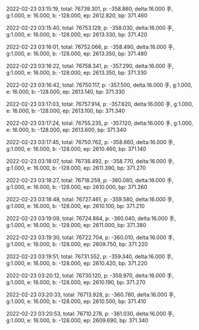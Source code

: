 2022-02-23 03:15:19, total: 76739.301, p: -358.860, delta:16.000 手, g:1.000, e: 16.000, b: -128.000, ep: 2612.820, bp: 371.460

2022-02-23 03:15:40, total: 76753.129, p: -358.030, delta:16.000 手, g:1.000, e: 16.000, b: -128.000, ep: 2613.330, bp: 371.420

2022-02-23 03:16:01, total: 76752.066, p: -358.490, delta:16.000 手, g:1.000, e: 16.000, b: -128.000, ep: 2613.350, bp: 371.480

2022-02-23 03:16:22, total: 76758.341, p: -357.290, delta:16.000 手, g:1.000, e: 16.000, b: -128.000, ep: 2613.350, bp: 371.330

2022-02-23 03:16:42, total: 76750.117, p: -357.500, delta:16.000 手, g:1.000, e: 16.000, b: -128.000, ep: 2613.140, bp: 371.330

2022-02-23 03:17:03, total: 76757.914, p: -357.620, delta:16.000 手, g:1.000, e: 16.000, b: -128.000, ep: 2613.100, bp: 371.340

2022-02-23 03:17:24, total: 76755.235, p: -357.120, delta:16.000 手, g:1.000, e: 16.000, b: -128.000, ep: 2613.600, bp: 371.340

2022-02-23 03:17:45, total: 76750.762, p: -358.660, delta:16.000 手, g:1.000, e: 16.000, b: -128.000, ep: 2610.460, bp: 371.140

2022-02-23 03:18:07, total: 76738.492, p: -358.770, delta:16.000 手, g:1.000, e: 16.000, b: -128.000, ep: 2611.390, bp: 371.270

2022-02-23 03:18:27, total: 76718.259, p: -360.080, delta:16.000 手, g:1.000, e: 16.000, b: -128.000, ep: 2610.000, bp: 371.260

2022-02-23 03:18:48, total: 76727.461, p: -359.580, delta:16.000 手, g:1.000, e: 16.000, b: -128.000, ep: 2610.100, bp: 371.210

2022-02-23 03:19:09, total: 76724.864, p: -360.040, delta:16.000 手, g:1.000, e: 16.000, b: -128.000, ep: 2611.000, bp: 371.380

2022-02-23 03:19:30, total: 76722.704, p: -360.010, delta:16.000 手, g:1.000, e: 16.000, b: -128.000, ep: 2609.750, bp: 371.220

2022-02-23 03:19:51, total: 76731.552, p: -359.340, delta:16.000 手, g:1.000, e: 16.000, b: -128.000, ep: 2610.420, bp: 371.220

2022-02-23 03:20:12, total: 76730.120, p: -359.970, delta:16.000 手, g:1.000, e: 16.000, b: -128.000, ep: 2610.190, bp: 371.270

2022-02-23 03:20:33, total: 76713.928, p: -360.780, delta:16.000 手, g:1.000, e: 16.000, b: -128.000, ep: 2610.500, bp: 371.410

2022-02-23 03:20:53, total: 76710.278, p: -361.030, delta:16.000 手, g:1.000, e: 16.000, b: -128.000, ep: 2609.690, bp: 371.340
